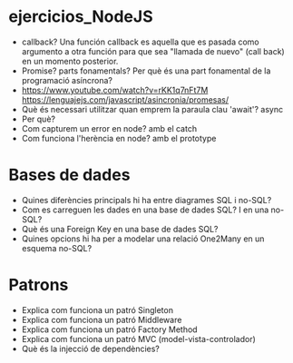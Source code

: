 # ejercicios_NodeJS

- callback? Una función callback es aquella que es pasada como argumento a otra función para que sea "llamada de nuevo" (call back) en un momento posterior.
- Promise? parts fonamentals? Per què és una part fonamental de la programació asíncrona? 
- https://www.youtube.com/watch?v=rKK1q7nFt7M  https://lenguajejs.com/javascript/asincronia/promesas/
- Què és necessari utilitzar quan emprem la paraula clau 'await'? async 
- Per què?
- Com capturem un error en node? amb el catch
- Com funciona l'herència en node? amb el prototype 

# Bases de dades
- Quines diferències principals hi ha entre diagrames SQL i no-SQL?
- Com es carreguen les dades en una base de dades SQL? I en una no-SQL?
- Què és una Foreign Key en una base de dades SQL?
- Quines opcions hi ha per a modelar una relació One2Many en un esquema no-SQL?

# Patrons
- Explica com funciona un patró Singleton
- Explica com funciona un patró Middleware
- Explica com funciona un patró Factory Method
- Explica com funciona un patró MVC (model-vista-controlador)
- Què és la injecció de dependències?